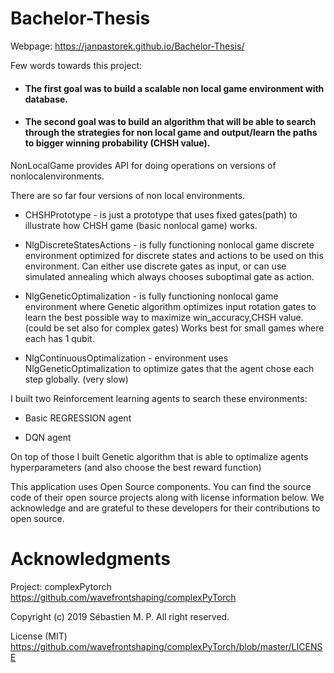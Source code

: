 # Bachelor-Thesis

Webpage:
https://janpastorek.github.io/Bachelor-Thesis/

Few words towards this project:

* #### The first goal was to build a scalable non local game environment with database. 

* #### The second goal was to build an algorithm that will be able to search through the strategies for non local game and output/learn the paths to bigger winning probability (CHSH value).  

NonLocalGame provides API for doing operations on versions of nonlocalenvironments.

There are so far four versions of non local environments.

* CHSHPrototype - is just a prototype that uses fixed gates(path) to illustrate how CHSH game (basic nonlocal game) works.

* NlgDiscreteStatesActions - is fully functioning nonlocal game discrete environment optimized for discrete states and actions to be used on this environment. Can either use discrete gates as input, or can use simulated annealing which always chooses suboptimal gate as action.

* NlgGeneticOptimalization - is fully functioning nonlocal game environment where Genetic algorithm optimizes input rotation gates to learn the best possible way to maximize win_accuracy,CHSH value. (could be set also for complex gates) Works best for small games where each has 1 qubit.

* NlgContinuousOptimalization - environment uses NlgGeneticOptimalization to optimize gates that the agent chose each step globally. (very slow)

I built two Reinforcement learning agents to search these environments:

* Basic REGRESSION agent

* DQN agent

On top of those I built Genetic algorithm that is able to optimalize agents hyperparameters (and also choose the best reward function)


This application uses Open Source components. You can find the source code of their open source projects along with license information below. We acknowledge and are grateful to these developers for their contributions to open source.


# Acknowledgments

Project: complexPytorch https://github.com/wavefrontshaping/complexPyTorch

Copyright (c) 2019 Sébastien M. P. All right reserved.

License (MIT) https://github.com/wavefrontshaping/complexPyTorch/blob/master/LICENSE
